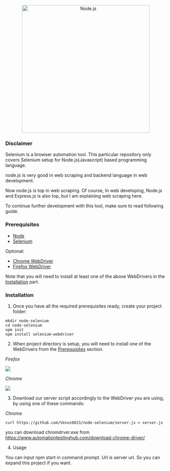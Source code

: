 <!--lint disable no-literal-urls-->

<p align="center">
  <a href="https://nodejs.org/">
    <img
      alt="Node.js"
      src="https://nodejs.org/static/images/logo-light.svg"
      width="400"
    />
  </a>
</p>

### Disclaimer

Selenium is a browser automation tool. This particular repository only covers Selenium setup for Node.js(Javascript) based programming language.

node.js is very good in web scraping and backend language in web development.

Now node.js is top in web scraping. Of course, In web developing, Node.js and Express.js is also top, but I am explaining web scraping here.

To continue further development with this tool, make sure to read following guide.


### Prerequisites

- [Node](https://nodejs.org/en/download/)
- [Selenium](https://www.npmjs.com/package/selenium-webdriver)

Optional:
- [Chrome WebDriver](https://www.npmjs.com/package/chromedriver#building-and-installing)
- [Firefox WebDriver](https://www.npmjs.com/package/geckodriver#install)

Note that you will need to install at least one of the above WebDrivers in the [Installation](#installation) part.

### Installation

1. Once you have all the required prerequisites ready, create your project folder:

```
mkdir node-selenium
cd node-selenium
npm init
npm install selenium-webdriver
```

2. When project directory is setup, you will need to install one of the WebDrivers from the [Prerequisites](#prerequisites) section.

*Firefox*

<img src="https://i.imgur.com/I9czv1a.png">

*Chrome*

<img src="https://i.imgur.com/ALgnAQf.png">

3. Download our server script accordingly to the WebDriver you are using, by using one of these commands: 

*Chrome*

```curl https://github.com/Venus9023/node-selenium/server.js > server.js```

you can download chromdrver.exe from https://www.automationtestinghub.com/download-chrome-driver/


4. Usage

You can input npm start <url> in command prompt. Url is server url. So you can expand this project if you want.
